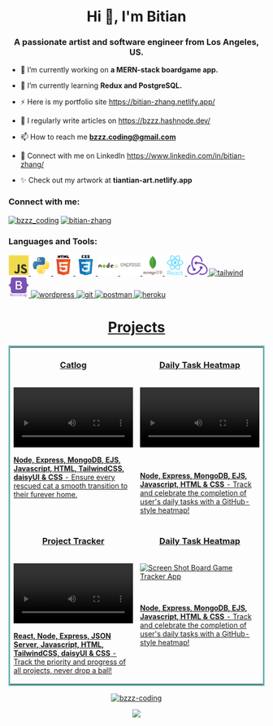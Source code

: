 <h1 align="center">Hi 👋, I'm Bitian</h1>
<h3 align="center">A passionate artist and software engineer from Los Angeles, US.</h3>



- 🔭 I’m currently working on **a MERN-stack boardgame app.**

- 🌱 I’m currently learning **Redux and PostgreSQL.**

- ⚡ Here is my portfolio site https://bitian-zhang.netlify.app/

- 📝 I regularly write articles on https://bzzz.hashnode.dev/

- 📫 How to reach me **bzzz.coding@gmail.com**

- 📄 Connect with me on LinkedIn https://www.linkedin.com/in/bitian-zhang/

- ✨ Check out my artwork at **tiantian-art.netlify.app**

<h3 align="left">Connect with me:</h3>
<p align="left">
<a href="https://twitter.com/bzzz_coding" target="blank"><img align="center" src="https://raw.githubusercontent.com/rahuldkjain/github-profile-readme-generator/master/src/images/icons/Social/twitter.svg" alt="bzzz_coding" height="30" width="40" /></a>
<a href="https://linkedin.com/in/bitian-zhang" target="blank"><img align="center" src="https://raw.githubusercontent.com/rahuldkjain/github-profile-readme-generator/master/src/images/icons/Social/linked-in-alt.svg" alt="bitian-zhang" height="30" width="40" /></a>
</p>



<h3 align="left">Languages and Tools:</h3>
<p align="left"> <a href="https://developer.mozilla.org/en-US/docs/Web/JavaScript" target="_blank" rel="noreferrer"> <img src="https://raw.githubusercontent.com/devicons/devicon/master/icons/javascript/javascript-original.svg" alt="javascript" width="40" height="40"/> </a> <a href="https://www.python.org" target="_blank" rel="noreferrer"> <img src="https://raw.githubusercontent.com/devicons/devicon/master/icons/python/python-original.svg" alt="python" width="40" height="40"/> </a> <a href="https://www.w3.org/html/" target="_blank" rel="noreferrer"> <img src="https://raw.githubusercontent.com/devicons/devicon/master/icons/html5/html5-original-wordmark.svg" alt="html5" width="40" height="40"/> </a> <a href="https://www.w3schools.com/css/" target="_blank" rel="noreferrer"> <img src="https://raw.githubusercontent.com/devicons/devicon/master/icons/css3/css3-original-wordmark.svg" alt="css3" width="40" height="40"/> </a> <a href="https://nodejs.org" target="_blank" rel="noreferrer"> <img src="https://raw.githubusercontent.com/devicons/devicon/master/icons/nodejs/nodejs-original-wordmark.svg" alt="nodejs" width="40" height="40"/> </a> <a href="https://expressjs.com" target="_blank" rel="noreferrer"> <img src="https://raw.githubusercontent.com/devicons/devicon/master/icons/express/express-original-wordmark.svg" alt="express" width="40" height="40"/> </a> <a href="https://www.mongodb.com/" target="_blank" rel="noreferrer"> <img src="https://raw.githubusercontent.com/devicons/devicon/master/icons/mongodb/mongodb-original-wordmark.svg" alt="mongodb" width="40" height="40"/> </a> <a href="https://reactjs.org/" target="_blank" rel="noreferrer"> <img src="https://raw.githubusercontent.com/devicons/devicon/master/icons/react/react-original-wordmark.svg" alt="react" width="40" height="40"/> </a> <a href="https://redux.js.org" target="_blank" rel="noreferrer"> <img src="https://raw.githubusercontent.com/devicons/devicon/master/icons/redux/redux-original.svg" alt="redux" width="40" height="40"/> </a> <a href="https://tailwindcss.com/" target="_blank" rel="noreferrer"> <img src="https://www.vectorlogo.zone/logos/tailwindcss/tailwindcss-icon.svg" alt="tailwind" width="40" height="40"/> </a> <a href="https://getbootstrap.com" target="_blank" rel="noreferrer"> <img src="https://raw.githubusercontent.com/devicons/devicon/master/icons/bootstrap/bootstrap-plain-wordmark.svg" alt="bootstrap" width="40" height="40"/> </a> <a href="https://wordpress.com/"> <img src="https://bitian-zhang.netlify.app/images/wordpress-logo.png" alt="wordpress" width="40" height="40"> </a> <a href="https://git-scm.com/" target="_blank" rel="noreferrer"> <img src="https://www.vectorlogo.zone/logos/git-scm/git-scm-icon.svg" alt="git" width="40" height="40"/> </a> <a href="https://postman.com" target="_blank" rel="noreferrer"> <img src="https://www.vectorlogo.zone/logos/getpostman/getpostman-icon.svg" alt="postman" width="40" height="40"/> </a> <a href="https://heroku.com" target="_blank" rel="noreferrer"> <img src="https://www.vectorlogo.zone/logos/heroku/heroku-icon.svg" alt="heroku" width="40" height="40"/> </p>


<h1 align="center">Projects</h1>
<table bordercolor="#66b2b2">
  <tr>
  <td width="50%" valign="top">
      <h3 align="center">Catlog</h3>
        <br />
      <a target="_blank" href="https://github.com/bzzz-coding/catlog-100hp">
            <video src="https://user-images.githubusercontent.com/86077274/200139108-50f27aa8-9c74-4935-8d52-51ba9e61a3b8.mov" width="100%"  alt="Catlog"/>
        </a>
        <br />
        <p align="center">
      </p>
        <p><strong>Node, Express, MongoDB, EJS, Javascript, HTML, TailwindCSS, daisyUI & CSS</strong> - Ensure every rescued cat a smooth transition to their furever home.</p>
    </td>
    <td width="50%" valign="top">
      <h3 align="center">Daily Task Heatmap</h3>
        <br />
        <a target="_blank" href="https://github.com/bzzz-coding/heatmap-1">
            <video src="https://user-images.githubusercontent.com/86077274/200139111-29dcb8a9-3175-4d2e-9d1e-24d6cf4bc43c.mov" width="100%" alt="Daily Task Heatmap"/>
        </a>
        <br />
        <p align="center">
      </p>
        <br />
        <p><strong>Node, Express, MongoDB, EJS, Javascript, HTML & CSS</strong> - Track and celebrate the completion of user's daily tasks with a GitHub-style heatmap!</p>
    </td>
  </tr>
  
  <tr>
    <td width="50%" valign="top">
      <h3 align="center">Project Tracker</h3>
        <br />
        <a target="_blank" href="https://github.com/bzzz-coding/project-management-app">
            <video src="https://user-images.githubusercontent.com/86077274/200188445-ad1c30c7-df32-46d9-ade5-f44ab991de7d.mov" width="100%" alt="Daily Task Heatmap"/>
        </a>
        <br />
        <p align="center">
      </p>
        <p><strong>React, Node, Express, JSON Server, Javascript, HTML, TailwindCSS, daisyUI & CSS</strong> - Track the priority and progress of all projects, never drop a ball!</p>
    </td>
    <td width="50%" valign="top">
      <h3 align="center">Daily Task Heatmap</h3>
        <br />
        <a target="_blank" href="https://github.com/bzzz-coding/heatmap-1">
            <img width="100%" alt="Screen Shot Board Game Tracker App" src="https://user-images.githubusercontent.com/86077274/202543229-a087a5b3-aaa3-4f6e-9ba2-a1f7b2173e2c.png">
        </a>
        <br />
        <p align="center">
      </p>
        <br />
        <p><strong>Node, Express, MongoDB, EJS, Javascript, HTML & CSS</strong> - Track and celebrate the completion of user's daily tasks with a GitHub-style heatmap!</p>
    </td>
  </tr>
  
</table>



<p align="center"><img align="center" src="https://github-readme-stats.vercel.app/api/top-langs?username=bzzz-coding&show_icons=true&locale=en&layout=compact" alt="bzzz-coding" /></p>


<p align="center">
    <a href="https://git.io/streak-stats"><img src="https://streak-stats.demolab.com?user=bzzz-coding"/></a>
</p>






